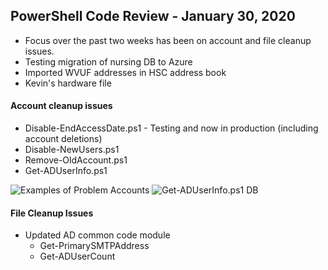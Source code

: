 ## PowerShell Code Review - January 30, 2020

* Focus over the past two weeks has been on account and file cleanup issues.<br>
* Testing migration of nursing DB to Azure
* Imported WVUF addresses in HSC address book
* Kevin's hardware file

#### Account cleanup issues
  * Disable-EndAccessDate.ps1 - Testing and now in production (including account deletions)
  * Disable-NewUsers.ps1
  * Remove-OldAccount.ps1
  * Get-ADUserInfo.ps1

  ![Examples of Problem Accounts](https://raw.githubusercontent.com/jbrusoe/HSC-PowerShell-Repository/master/3PowerShell-Code-Review/2020-01-30/OldAccounts.JPG?token=AJVS7335DSNQN5QARWD2KMC6HMGDK)
  ![Get-ADUserInfo.ps1 DB](https://raw.githubusercontent.com/jbrusoe/HSC-PowerShell-Repository/master/3PowerShell-Code-Review/2020-01-30/DB.JPG?token=AJVS7362RPIUNWIYUX7DWXS6HQFQG)


#### File Cleanup Issues
  * Updated AD common code module
    * Get-PrimarySMTPAddress
    * Get-ADUserCount
